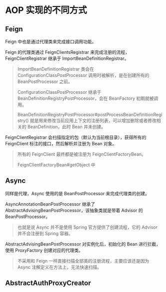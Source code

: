 # AOP 实现的不同方式



## Feign

Feign 中也是通过代理类来完成接口调用功能。

Feign 的代理类通过 FeignClientsRegistrar 来完成注册的流程，FeignClientRegistrar 继承于 ImportBeanDefinitionRegistrar。

> ImportBeanDefinitionRegistrar 类会在 ConfigurationClassPostProcessor 调用时被解析，是在创建所有的 BeanPostProcessor 之前。
>
> ConfigurationClassPostProcessor 继承于 BeanDefinitionRegistryPostProcessor，会在 BeanFactory 初期就被调用。
>
> BeanDefinitionRegistryPostProcessor#postProcessBeanDefinitionRegistry() 就是用来修改当前应用上下文的注册列表，可以增加删除或者修改相关的 BeanDefinition，此时 Bean 并未创建。

FeignClientRegistrar 会扫描指定的包（默认为当前根目录），获得所有的 FeignClient 标注的接口，然后解析并注册为 Bean 对象。

> 所有的 FeignClient 最终都是被注册为 FeignClientFactoryBean。
>
> FeignClientFactoryBean#getObject 中







## Async

同样是代理，Async 使用的是 BeanPostProcessor 来完成代理类的创建。

AsyncAnnotationBeanPostProcessor 继承了AbstractAdvisingBeanPostProcessor，该抽象类就是带着 Advisor 的 BeanPostProcessor。

> 也就是说 Async 并不是使用 Spring 官方提供了创建流程，它的 Advisor 并不会注册到 Spring 容器。

AbstractAdvisingBeanPostProcessor 对实例化后，初始化的 Bean 进行拦截，使用 ProxyFactory 创建对应的代理类。

> 不采用和 Feign 一样直接扫描全部类的注册流程，主要应该还是因为 Async 注解定义在方法上，无法快速扫描。









## AbstractAuthProxyCreator